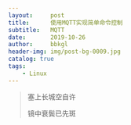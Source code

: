 ```yaml
---
layout:     post
title:      使用MQTT实现简单命令控制
subtitle:   MQTT
date:       2019-10-26
author:     bbkgl
header-img: img/post-bg-0009.jpg
catalog: true
tags:
    - Linux
---
```


> 塞上长城空自许
>
> 镜中衰鬓已先斑

